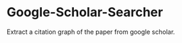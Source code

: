 Google-Scholar-Searcher
=======================

Extract a citation graph of the paper from google scholar. 
